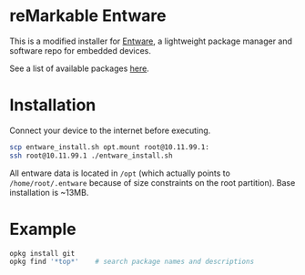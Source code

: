 # reMarkable Entware

This is a modified installer for [Entware](https://github.com/Entware/Entware), a lightweight package manager and software repo for embedded devices.

See a list of available packages [here](http://pkg.entware.net/binaries/armv7).

# Installation

Connect your device to the internet before executing.

``` bash
scp entware_install.sh opt.mount root@10.11.99.1:
ssh root@10.11.99.1 ./entware_install.sh
```

All entware data is located in `/opt` (which actually points to `/home/root/.entware` because of size constraints on the root partition).  Base installation is ~13MB.

# Example

``` bash
opkg install git
opkg find '*top*'    # search package names and descriptions
```
